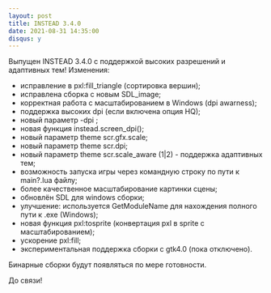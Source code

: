```yaml
---
layout: post
title: INSTEAD 3.4.0
date: 2021-08-31 14:35:00
disqus: y
---
```


Выпущен INSTEAD 3.4.0 с поддержкой высоких разрешений и адаптивных тем! Изменения:

- исправление в pxl:fill_triangle (сортировка вершин);
- исправлена сборка с новым SDL_image;
- корректная работа с масштабированием в Windows (dpi awarness);
- поддержка высоких dpi (если включена опция HQ);
- новый параметр -dpi <dpi>;
- новая функция instead.screen_dpi();
- новый параметр theme scr.gfx.scale;
- новый параметр theme scr.dpi;
- новый параметр theme scr.scale_aware (1|2) - поддержка адаптивных тем;
- возможность запуска игры через командную строку по пути к main?.lua файлу;
- более качественное масштабирование картинки сцены;
- обновлён SDL для windows сборки;
- улучшение: используется GetModuleName для нахождения полного пути к .exe (Windows);
- новая функция pxl:tosprite (конвертация pxl в sprite с масштабированием);
- ускорение pxl:fill;
- экспериментальная поддержка сборки с gtk4.0 (пока отключено).

Бинарные сборки будут появляться по мере готовности.

До связи!
